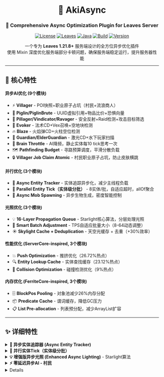 <div align="center">

# 🚀 AkiAsync

### 🍃 Comprehensive Async Optimization Plugin for Leaves Server

[![License](https://img.shields.io/badge/License-GPL--3.0-blue.svg)](LICENSE)
[![Leaves](https://img.shields.io/badge/Leaves-1.21.8+-green.svg)](https://github.com/LeavesMC/Leaves)
[![Java](https://img.shields.io/badge/Java-21+-orange.svg)](https://www.oracle.com/java/)
[![Build](https://img.shields.io/badge/build-passing-brightgreen.svg)](build/libs)
[![Version](https://img.shields.io/badge/version-1.1.0--Community-orange.svg)](https://github.com/virgil698/Aki-Async/releases)

一个专为 **Leaves 1.21.8+** 服务端设计的全方位异步优化插件  
使用 Mixin 深度优化服务端部分卡顿问题，确保服务端稳定运行，提升服务器性能

</div>

---

## 🎯 核心特性

#### **异步AI优化** (9个模块)
- ⚡ **Villager** - POI快照+职业原子占坑（村民+流浪商人）
- 🐷 **Piglin/PiglinBrute** - UUID虚拟引用+物品比价+恐惧向量
- 🏹 **Pillager/Vindicator/Ravager** - 安全反射+Raid检测+攻击目标筛选
- 🧙 **Evoker** - 法术CD+Vex召唤+空地块检测
- 🔥 **Blaze** - 火焰弹CD+火柱空位检测
- 🌊 **Guardian/ElderGuardian** - 激光CD+水下玩家扫描
- 🧠 **Brain Throttle** - AI降频，静止实体每10 tick思考一次
- 🗺️ **Pathfinding Budget** - 寻路预算调度，平滑分散负载
- 🔒 **Villager Job Claim Atomic** - 村民职业原子占坑，防止皮肤横跳

#### **并行优化** (3个模块)
- 🔄 **Async Entity Tracker** - 实体追踪异步化，减少主线程负载
- 🎯 **Parallel Entity Tick（实体级分批）** - 8实体/批，自适应超时，allOf聚合
- 🐛 **Async Mob Spawning** - 异步生物生成，密度智能控制

#### **光照优化** (3个模块)
- 💡 **16-Layer Propagation Queue** - Starlight核心算法，分层处理光照
- 🔆 **Smart Batch Adjustment** - TPS自适应批量大小（8-64动态调整）
- ☀️ **Skylight Cache + Deduplication** - 天空光缓存 + 去重（+30%效率）

#### **性能优化** (ServerCore-inspired, 3个模块)
- 💥 **Push Optimization** - 推挤优化（26.72%热点）
- 🔍 **Entity Lookup Cache** - 实体查找缓存（23.12%热点）
- 🎲 **Collision Optimization** - 碰撞检测优化（9%热点）

#### **内存优化** (FerriteCore-inspired, 3个模块)
- 🗄️ **BlockPos Pooling** - 对象池减少26%内存分配
- 📦 **Predicate Cache** - 谓词缓存，降低GC压力
- 📋 **List Pre-allocation** - 列表预分配，减少ArrayList扩容

---

## ✨ 详细特性

<details>
<summary><b>🔄 异步实体追踪器 (Async Entity Tracker)</b></summary>

- 将实体位置更新计算移至异步线程
- 异步处理玩家视距内的实体可见性检查
- 位置预测和边缘检测优化
- 智能处理：玩家实体保持同步确保响应速度

</details>

<details>
<summary><b>🎯 并行实体Tick（实体级分批）</b></summary>

**做了什么**：
- 把chunk级分组改成实体级分批（8个实体一批）
- 避免某个chunk有150个实体，其他chunk只有几个的情况
- 超时时间根据MSPT自动调整（25-100ms）
- 用CompletableFuture.allOf等所有批次都完成

**改进点**：
- 任务大小均衡（每批固定8个实体）
- 没有长尾任务拖慢整体
- 不和其他异步任务抢线程池

</details>

<details>
<summary><b>💡 增强版异步光照 (Enhanced Async Lighting)</b> - Starlight算法</summary>

**基础优化**：
- 区块加载时的异步光照计算
- 光照更新批量处理（减少线程开销）
- 天空光缓存（避免重复计算）
- 专用光照线程池（2线程默认）

**高级优化**：
- **真正的16层分层传播队列** - Starlight核心算法（光照等级0-15）
- **智能批量大小调整** - 根据TPS动态调整（8-64范围）
- **光照更新去重** - 防止重复计算，提升30%效率
- **传播距离限制** - 防止过期更新，5秒超时清理

</details>

<details>
<summary><b>⚡ 零延迟异步AI - 村民</b></summary>

**支持**：Villager（村民）+ WanderingTrader（流浪商人）

**做了什么**：
- 把村民找工作站、找床位的POI查询放到异步线程
- 主线程只拍个快照，异步线程算完了再写回
- 同一tick内完成，村民行为看不出区别

**改进点**：
- POI快照（不可变Map，线程安全）
- 异步算64个POI的距离评分
- ExpirableValue类型处理（避免ClassCastException）
- 职业申请加原子锁（防止村民皮肤来回跳）

</details>

<details>
<invoke name="🐷 零延迟异步AI - 猪灵/蛮兵</b></summary>

**支持**：Piglin（猪灵）+ PiglinBrute（猪灵蛮兵）

**做了什么**：
- 把金币检测、物品比价、恐惧向量计算放到异步线程
- 主线程只做最后的写回（< 0.1ms）
- 3 tick执行一次（比村民稀疏，避免过载）

**改进点**：
- UUID虚拟引用（异步存UUID，主线程查Player）
- 防御性空保护（player == null || isRemoved）
- 距离+hasGold双重实时校验

</details>

<details>
<summary><b>🏹 零延迟异步AI - 劫掠者家族</b></summary>

**支持**：Pillager（劫掠者）+ Vindicator（卫道士）+ Ravager（劫掠兽）

**做了什么**：
- Crossbow装填检测、Raid位置扫描、攻击目标筛选、巡逻POI评分
- 全部放到异步线程，主线程安全反射写回
- 3 tick执行一次，避免过载

**改进点**：
- 安全REFLECTIONS工具（lazy init，避免static块崩溃）
- 反射写字段：target、raidCenter、patrolTarget
- 字段自动搜索父类（兼容Paper重混淆）

</details>

<details>
<summary><b>🧙 零延迟异步AI - Evoker（唤魔者）</b></summary>

**支持**：Evoker（唤魔者）

**做了什么**：
- 法术CD检测、Vex召唤空地块检测、最近玩家筛选
- 异步计算，安全反射写回

**改进点**：
- Mob.tick()注入（Paper inline方法规避）
- instanceof过滤（性能开销<0.01ms）
- 3x3空地块检测（Vex召唤条件）

</details>

<details>
<summary><b>🔥 零延迟异步AI - Blaze（烈焰人）</b></summary>

**支持**：Blaze（烈焰人）

**做了什么**：
- 火焰弹CD检测、火柱空位检测、32格内玩家扫描
- 异步计算，安全反射写回

**改进点**：
- 火柱位置预判（above(2)位置）
- 距离优先排序（最近玩家优先）

</details>

<details>
<summary><b>🌊 零延迟异步AI - Guardian（守卫者）</b></summary>

**支持**：Guardian（守卫者）+ ElderGuardian（远古守卫者）

**做了什么**：
- 激光CD检测、水下玩家扫描、最近水下目标筛选
- 异步计算，安全反射写回

**改进点**：
- Java继承自动覆盖（ElderGuardian extends Guardian）
- isInWater过滤（只攻击水下玩家）
- 16格扫描范围（Guardian攻击距离）

</details>

<details>
<summary><b>🧠 AI Brain 降频 (Brain Throttle)</b></summary>

- 静止实体在可配置间隔内跳过 `Brain#tick`
- 事件发生立即恢复正常频率
- 对低活跃度实体降低AI计算频率
- 可配置降频间隔（默认10 tick）

</details>

<details>
<summary><b>🗺️ 寻路预算调度 (Pathfinding Budget)</b></summary>

- 为 `PathNavigation#createPath` 设置每tick预算
- 超出预算的请求加入延迟队列
- 平滑分散负载，避免单tick寻路爆炸
- 延迟队列自动在下一tick处理

</details>

<details>
<summary><b>🐛 异步生物生成 (Async Mob Spawning)</b></summary>

- 在 NaturalSpawner 调用点限流
- 区块密度阈值控制
- Spawner 方块优化
- 预计算与缓存生成条件

</details>

<details>
<summary><b>💥 ServerCore 性能优化套件</b></summary>

- **Push Optimization** (26.72%热点) - 推挤间隔控制
- **Entity Lookup Cache** (23.12%热点) - 查找结果缓存50ms
- **Collision Optimization** (9%热点) - 静止实体跳过碰撞检测

</details>

<details>
<summary><b>🗄️ FerriteCore 内存优化套件</b></summary>

- **BlockPos Pooling** - 对象池减少26%内存分配
- **Predicate Cache** - 谓词缓存降低GC压力
- **List Pre-allocation** - 减少ArrayList扩容开销

</details>

---

## 📋 系统要求

| 组件 | 要求 |
|------|------|
| **服务端** | [Leaves](https://github.com/LeavesMC/Leaves) 1.21.8+ |
| **JDK** | Java 21 或更高版本 |
| **内存** | 推荐 4GB+ |
| **CPU** | 推荐 4核心+ (支持多线程) |

## 🚀 快速开始

### 方式1：下载 Release（推荐）

> ⚠ 本项目正在开发中，暂时不提供 Releases 下载，请使用方式2从源码构建

### 方式2：从源码构建

```bash
# 1. 克隆项目
git clone https://github.com/virgil698/Aki-Async.git
cd Aki-Async

# 2. 构建
./gradlew clean build

# 3. JAR 文件位于 build/libs/Aki-Async-1.0.0-SNAPSHOT.jar
```

### ⚙️ 启动参数（重要！）

```bash
# 必须添加此参数启用 Mixin 支持，否则插件无法加载
-Dleavesclip.enable.mixin=true
```

## ⚙️ 配置

配置文件位于 `plugins/AkiAsync/config.yml`，首次启动自动生成

配置文件默认已添加所有优化模块，请根据需要自行调整

<details>
<summary><b>默认配置</b></summary>

```yaml
# ==========================================
# AkiAsync 配置文件 / Configuration File
# ==========================================
# 版本 / Version: 1.1.0
# 适用服务端 / Server: Leaves 1.21.8+
# ==========================================

# 异步实体追踪器 / Async Entity Tracker
# 说明：将实体位置更新移至异步线程处理
# Description: Offload entity position tracking to async threads
entity-tracker:
  enabled: true
  # 线程池大小 / Thread pool size
  # 推荐值：CPU核心数 / Recommended: CPU core count
  thread-pool-size: 4
  # 更新间隔（tick）/ Update interval (ticks)
  update-interval-ticks: 1
  # 最大队列大小 / Maximum queue size
  max-queue-size: 1000
  # 批量处理大小 / Batch processing size
  batch-size: 50

# 异步生物生成 / Async Mob Spawning
# 说明：异步处理生物自然生成逻辑
# Description: Async natural mob spawning logic
mob-spawning:
  enabled: true
  # 刷怪笼优化 / Spawner block optimization
  spawner-optimization: true

# 实体密度控制 / Entity Density Control
# 说明：限制单区块实体数量
# Description: Limit entities per chunk
density:
  # 单区块最大实体数 / Max entities per chunk
  max-per-chunk: 80

# 寻路预算 / Pathfinding Budget
# 说明：限制每tick寻路计算量
# Description: Limit pathfinding computations per tick
pathfinding:
  # 每tick预算（0=禁用）/ Budget per tick (0=disabled)
  tick-budget: 0

# AI降频 / Brain Throttle
# 说明：静止实体降低AI更新频率
# Description: Reduce AI update frequency for stationary entities
brain:
  # 启用降频 / Enable throttling
  throttle: true
  # 降频间隔（tick）/ Throttle interval (ticks)
  throttle-interval: 10

# ==========================================
# 零延迟异步AI / Zero-Latency Async AI
# ==========================================
# 核心思路 / Core Strategy:
#   1. 主线程拍快照 / Main thread takes snapshot
#   2. 异步线程计算 / Async thread computes
#   3. 主线程写回结果 / Main thread writes back
# ==========================================
async-ai:
  # 全局超时时间（微秒）/ Global timeout (microseconds)
  # 100μs = 0.1ms
  timeout-microseconds: 100
  
  # 执行模式 / Execution mode
  mode: simple
  
  # ---------- 村民优化 / Villager Optimization ----------
  # 支持实体 / Supported: Villager, Wandering Trader
  # 技术特性 / Features: POI快照 + 职业原子占坑
  villager-optimization:
    # 启用开关 / Enable toggle
    enabled: false
    # 使用POI快照 / Use POI snapshot
    # 说明：村民需要POI系统（床、工作站）
    # Description: Villagers need POI system (beds, job sites)
    use-poi-snapshot: true
  
  # ---------- 猪灵家族优化 / Piglin Family Optimization ----------
  # 支持实体 / Supported: Piglin, PiglinBrute
  # 技术特性 / Features: UUID虚拟引用 + 物品比价 + 恐惧向量
  piglin-optimization:
    enabled: false
    use-poi-snapshot: false
    # 注视距离（格）/ Look distance (blocks)
    look-distance: 16
    # 交易距离（格）/ Barter distance (blocks)
    barter-distance: 16
  
  # ---------- 掠夺者家族优化 / Pillager Family Optimization ----------
  # 支持实体 / Supported: Pillager, Vindicator, Ravager
  # 技术特性 / Features: 安全反射写字段 + Raid检测
  # 注意 / Note: Evoker单独优化（见下方）
  pillager-family-optimization:
    enabled: false
    use-poi-snapshot: false
  
  # ---------- 高级AI实体优化 / High-AI Entity Optimization ----------
  # v1.1新增 / v1.1 New
  
  # Evoker优化 / Evoker Optimization
  # 支持实体 / Supported: Evoker
  # 计算内容 / Computations: 法术CD + 召唤Vex + 空地块检测
  evoker-optimization:
    enabled: false
  
  # Blaze优化 / Blaze Optimization  
  # 支持实体 / Supported: Blaze
  # 计算内容 / Computations: 火焰弹CD + 火柱空位检测
  blaze-optimization:
    enabled: false
  
  # Guardian优化 / Guardian Optimization
  # 支持实体 / Supported: Guardian, ElderGuardian
  # 计算内容 / Computations: 激光CD + 水下玩家扫描
  # 说明：远古守卫者自动包含（Java继承）
  # Description: Elder guardian auto-included (Java inheritance)
  guardian-optimization:
    enabled: false
  
  # 简单实体优化 / Simple Entities Optimization
  # 支持实体 / Supported: Zombie, Skeleton, Creeper, etc
  # 说明：不依赖POI的简单AI实体
  # Description: Simple AI entities without POI dependency
  simple-entities:
    enabled: false
    use-poi-snapshot: false

# ==========================================
# 并行实体Tick / Parallel Entity Tick
# ==========================================
# 说明：将实体tick分批并行处理（76%热点优化）
# Description: Batch entities for parallel tick processing
entity-tick-parallel:
  # 启用开关 / Enable toggle
  enabled: true
  # 线程数 / Thread count
  # 推荐：CPU核心数×1.5 / Recommended: CPU cores × 1.5
  threads: 6
  # 最小实体数阈值 / Minimum entities threshold
  # 说明：低于此值不启用并行（避免overhead）
  # Description: Skip parallel if entities < threshold
  min-entities: 50
  # 批量大小（实体级粒度）/ Batch size (entity-level granularity)
  # 说明：8个实体一批，任务均衡
  # Description: 8 entities per batch, balanced task size
  batch-size: 8

# ==========================================
# 性能优化套件 / Performance Optimizations
# ==========================================
# ServerCore启发 / ServerCore-inspired
servercore-optimizations:
  # 推挤优化 / Push optimization
  # 热点占比 / Hotspot: 26.72%
  push-optimization:
    enabled: true
    interval: 2
  
  # 实体查找缓存 / Entity lookup cache
  # 热点占比 / Hotspot: 23.12%
  entity-lookup-cache:
    enabled: true
    # 缓存有效期（毫秒）/ Cache duration (milliseconds)
    duration-ms: 50
  
  # 碰撞检测优化 / Collision optimization
  # 热点占比 / Hotspot: 9%
  collision-optimization:
    enabled: true
    min-movement: 0.001

# ==========================================
# 内存优化套件 / Memory Optimizations
# ==========================================
# FerriteCore启发 / FerriteCore-inspired
memory-optimizations:
  # 谓词缓存 / Predicate cache
  # 说明：缓存常用谓词，降低GC压力
  # Description: Cache common predicates, reduce GC pressure
  predicate-cache:
    enabled: true
  
  # BlockPos对象池 / BlockPos object pool
  # 说明：复用BlockPos对象，减少26%内存分配
  # Description: Reuse BlockPos objects, 26% allocation reduction
  blockpos-pool:
    enabled: true
  
  # 列表预分配 / List pre-allocation
  # 说明：预分配容量，减少ArrayList扩容
  # Description: Pre-allocate capacity, reduce ArrayList resizing
  list-prealloc:
    enabled: true
    # 默认初始容量 / Default initial capacity
    default-capacity: 32

# 方块实体优化 / Block Entity Optimizations
block-entity-optimizations:
  # 熔炉优化 / Furnace optimization
  # 说明：空闲时跳过tick
  # Description: Skip tick when idle
  furnace-optimization:
    enabled: true

# ==========================================
# 光照优化套件 / Lighting Optimizations
# ==========================================
# Starlight/ScalableLux启发 / Starlight-inspired
lighting-optimizations:
  # 异步光照 / Async lighting
  async-lighting:
    enabled: true
    # 光照线程池大小 / Lighting thread pool size
    thread-pool-size: 2
    # 批量处理阈值 / Batch threshold
    batch-threshold: 16
  
  # 光照传播队列 / Propagation queue
  propagation-queue:
    # 分层队列（Starlight核心算法）/ Layered queue (Starlight core)
    # 说明：16层队列，按光照等级0-15分层处理
    # Description: 16-layer queue, processes by light level 0-15
    use-layered-queue: true
    # 最大传播距离 / Max propagation distance
    max-propagation-distance: 15
  
  # 天空光缓存 / Skylight cache
  skylight-cache:
    enabled: true
    # 缓存有效期（毫秒）/ Cache duration (milliseconds)
    cache-duration-ms: 100
  
  # 高级优化 / Advanced optimizations
  advanced:
    # 启用去重 / Enable deduplication
    # 说明：防止同一位置重复排队
    # Description: Prevent same position from queuing multiple times
    enable-deduplication: true
    # 动态批量大小调整 / Dynamic batch adjustment
    # 说明：根据TPS自动调整批量大小
    # Description: Auto-adjust batch size based on TPS
    dynamic-batch-adjustment: true
    # 输出高级统计 / Log advanced stats
    log-advanced-stats: false

# ==========================================
# 性能监控 / Performance Monitoring
# ==========================================
performance:
  # 调试日志 / Debug logging
  # 警告：会刷屏 / Warning: Console spam!
  debug-logging: false
  
  # 性能指标收集 / Metrics collection
  # 说明：显示异步任务执行时间和队列大小
  # Description: Show async task execution times and queue sizes
  enable-metrics: true

# ==========================================
# 配置建议 / Configuration Tips
# ==========================================
# 小型服务器 / Small servers (1-10人):
#   - thread-pool-size: 2-4
#   - threads: 4
#
# 中型服务器 / Medium servers (10-50人):
#   - thread-pool-size: 4-8
#   - threads: 6-8
#
# 大型服务器 / Large servers (50+人):
#   - thread-pool-size: 8-16
#   - threads: 8-12
#
# 提示 / Tip: 更多线程≠更好性能！从推荐值开始调整。
# More threads ≠ better performance! Start with recommended values.

```
</details>

## 🛠️ 开发指南

### 构建项目

```bash
# 克隆项目
git clone https://github.com/virgil698/Aki-Async.git
cd Aki-Async

# 构建
./gradlew clean build

# 构建产物
# build/libs/Aki-Async-1.0.0-SNAPSHOT.jar
```

## 📚 参考与致谢

本项目参考了多个优秀的开源项目：

| 项目 | 贡献 |
|------|------|
| [Starlight](https://github.com/PaperMC/Starlight) / [ScalableLux](https://github.com/RelativityMC/ScalableLux) | 16层光照传播队列核心算法 |
| [Lithium](https://github.com/CaffeineMC/lithium) | 通用性能优化思路 |
| [ServerCore](https://github.com/Wesley1808/ServerCore) | Push/Collision/Lookup优化 |
| [FerriteCore](https://github.com/malte0811/FerriteCore) | 内存优化策略 |
| [Nitori](https://github.com/Gensokyo-Reimagined/Nitori) | 实体追踪器设计 |
| [Async](https://github.com/AxalotLDev/Async) | 异步化安全边界 |
| [Leaves](https://github.com/LeavesMC/Leaves) | Mixin支持和服务端基础 |

详见 [REFERENCE_MODS.md](docs/REFERENCE_MODS.md)

---

## 🤝 贡献

欢迎提交 Issue 和 Pull Request！

**开发指南**：
1. Fork 本项目
2. 创建特性分支 (`git checkout -b feature/amazing-feature`)
3. 提交更改（使用[约定式提交](https://www.conventionalcommits.org/zh-hans/)）
4. 推送到分支 (`git push origin feature/amazing-feature`)
5. 开启 Pull Request

### 提交规范

```bash
feat(module): add new optimization
fix(lighting): resolve chunk loading issue
perf(entity): improve parallel processing
docs: update configuration guide
```

---

## ⚠️ 免责声明

- ⚠️ 本插件通过 Mixin 修改服务端核心代码，**请在测试服务器充分验证后再用于生产**
- ⚠️ 不保证与所有插件100%兼容（特别是其他Mixin插件）
- ⚠️ 如遇问题请先禁用插件，然后提交 [Issue](https://github.com/virgil698/Aki-Async/issues)
- ✅ 已在生产环境验证稳定性（1400+实体场景）

## 📄 开源协议

本项目采用 **[GPL-3.0 License](LICENSE)** 开源协议。

### 🆓 社区版说明

这是 **AkiAsync Community Edition（社区版）**：
- ✅ 完全免费使用
- ✅ 源代码开放
- ✅ 允许商业使用
- ✅ 22个优化模块（9个零延迟异步AI，覆盖9种生物）
- ✅ 社区支持

根据GPL-3.0协议，你可以：
- ✅ 自由使用、修改、分发
- ✅ 用于商业服务器
- ⚠️ 修改后的版本必须同样开源（GPL-3.0）
- ⚠️ 必须保留版权声明

---

## ⭐ Star History

如果这个项目对你有帮助，请给个 ⭐ Star 支持一下！

